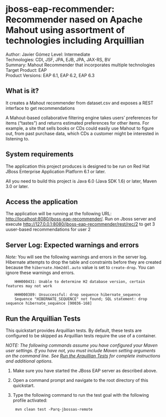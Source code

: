 jboss-eap-recommender: Recommender nased on Apache Mahout using assortment of technologies including Arquillian
========================
Author: Javier Gómez
Level: Intermediate  
Technologies: CDI, JSF, JPA, EJB, JPA, JAX-RS, BV  
Summary: Mahout Recommender that incorporates multiple technologies  
Target Product: EAP  
Product Versions: EAP 6.1, EAP 6.2, EAP 6.3  
  

What is it?
-----------

It creates a Mahout recommender from dataset.csv and exposes a REST interface to get recommendations

A Mahout-based collaborative filtering engine takes users’ preferences for items (“tastes”) and returns estimated preferences for other items. For example, a site that sells books or CDs could easily use Mahout to figure out, from past purchase data, which CDs a customer might be interested in listening to.


System requirements
-------------------

The application this project produces is designed to be run on Red Hat JBoss Enterprise Application Platform 6.1 or later. 

All you need to build this project is Java 6.0 (Java SDK 1.6) or later, Maven 3.0 or later.


Access the application 
---------------------

The application will be running at the following URL: <http://localhost:8080/jboss-eap-recommender/>.
Run on Jboss server and execute http://127.0.0.1:8080/jboss-eap-recommender/rest/rec/2 to get 3 uuser-based 
recommendations for user 2

Server Log: Expected warnings and errors
-----------------------------------

_Note:_ You will see the following warnings and errors in the server log. Hibernate attempts to drop the table and constraints before they are created because the `hibernate.hbm2ddl.auto` value is set to `create-drop`. You can ignore these warnings and errors.

        HHH000431: Unable to determine H2 database version, certain features may not work

        HHH000389: Unsuccessful: drop sequence hibernate_sequence
        Sequence "HIBERNATE_SEQUENCE" not found; SQL statement: drop sequence hibernate_sequence [90036-168]




Run the Arquillian Tests 
-------------------------

This quickstart provides Arquillian tests. By default, these tests are configured to be skipped as Arquillian tests require the use of a container. 

_NOTE: The following commands assume you have configured your Maven user settings. If you have not, you must include Maven setting arguments on the command line. See [Run the Arquillian Tests](https://github.com/jboss-developer/jboss-developer-shared-resources/blob/master/guides/RUN_ARQUILLIAN_TESTS.md#run-the-arquillian-tests) for complete instructions and additional options._

1. Make sure you have started the JBoss EAP server as described above.
2. Open a command prompt and navigate to the root directory of this quickstart.
3. Type the following command to run the test goal with the following profile activated:

        mvn clean test -Parq-jbossas-remote 


